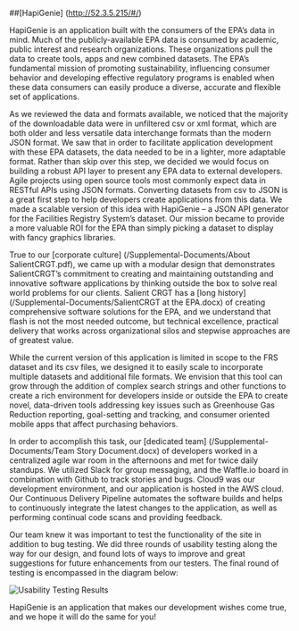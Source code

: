 ##[HapiGenie] (http://52.3.5.215/#/)

HapiGenie is an application built with the consumers of the EPA’s data in mind. Much of the publicly-available EPA data is consumed by academic, public interest and research organizations. These organizations pull the data to create tools, apps and new combined datasets. The EPA’s fundamental mission of promoting sustainability, influencing consumer behavior and developing effective regulatory programs is enabled when these data consumers can easily produce a diverse, accurate and flexible set of applications.

As we reviewed the data and formats available, we noticed that the majority of the downloadable data were in unfiltered csv or xml format, which are both older and less versatile data interchange formats than the modern JSON format. We saw that in order to facilitate application development with these EPA datasets, the data needed to be in a lighter, more adaptable format. Rather than skip over this step, we decided we would focus on building a robust API layer to present any EPA data to external developers. Agile projects using open source tools most commonly expect data in RESTful APIs using JSON formats. Converting datasets from csv to JSON is a great first step to help developers create applications from this data. We made a scalable version of this idea with HapiGenie – a JSON API generator for the Facilities Registry System’s dataset. Our mission became to provide a more valuable ROI for the EPA than simply picking a dataset to display with fancy graphics libraries. 

True to our [corporate culture] (/Supplemental-Documents/About SalientCRGT.pdf), we came up with a modular design that demonstrates SalientCRGT’s commitment to creating and maintaining outstanding and innovative software applications by thinking outside the box to solve real world problems for our clients. Salient CRGT has a [long history] (/Supplemental-Documents/SalientCRGT at the EPA.docx) of creating comprehensive software solutions for the EPA, and we understand that flash is not the most needed outcome, but technical excellence, practical delivery that works across organizational silos and stepwise approaches are of greatest value.

While the current version of this application is limited in scope to the FRS dataset and its csv files, we designed it to easily scale to incorporate multiple datasets and additional file formats. We envision that this tool can grow through the addition of complex search strings and other functions to create a rich environment for developers inside or outside the EPA to create novel, data-driven tools addressing key issues such as Greenhouse Gas Reduction reporting, goal-setting and tracking, and consumer oriented mobile apps that affect purchasing behaviors.

In order to accomplish this task, our [dedicated team] (/Supplemental-Documents/Team Story Document.docx) of developers worked in a centralized agile war room in the afternoons and met for twice daily standups. We utilized Slack for group messaging, and the Waffle.io board in combination with Github to track stories and bugs. Cloud9 was our development environment, and our application is hosted in the AWS cloud.  Our Continuous Delivery Pipeline automates the software builds and helps to continuously integrate the latest changes to the application, as well as performing continual code scans and providing feedback.

Our team knew it was important to test the functionality of the site in addition to bug testing.  We did three rounds of usability testing along the way for our design, and found lots of ways to improve and great suggestions for future enhancements from our testers. The final round of testing is encompassed in the diagram below:

![Usability Testing Results]()

HapiGenie is an application that makes our development wishes come true, and we hope it will do the same for you!
